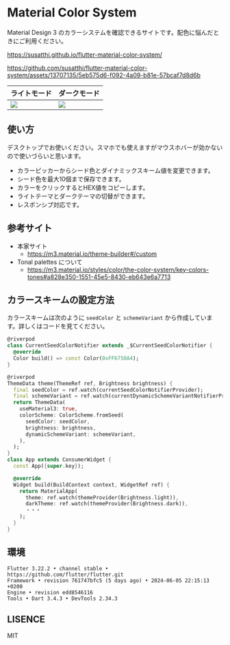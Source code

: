 # Material Color System

Material Design 3 のカラーシステムを確認できるサイトです。配色に悩んだときにご利用ください。

https://susatthi.github.io/flutter-material-color-system/

https://github.com/susatthi/flutter-material-color-system/assets/13707135/5eb575d6-f092-4a09-b81e-57bcaf7d8d6b


ライトモード|ダークモード
--|--
![](https://github.com/susatthi/flutter-material-color-system/assets/13707135/7c8c6462-ae93-48a3-9c2f-811767e4b3e3)|![](https://github.com/susatthi/flutter-material-color-system/assets/13707135/0dd326ff-8991-476c-a2bf-1290331ae3af)

## 使い方

デスクトップでお使いください。スマホでも使えますがマウスホバーが効かないので使いづらいと思います。

- カラーピッカーからシード色とダイナミックスキーム値を変更できます。
- シード色を最大10個まで保存できます。
- カラーをクリックするとHEX値をコピーします。
- ライトテーマとダークテーマの切替ができます。
- レスポンシブ対応です。

## 参考サイト

- 本家サイト
  - https://m3.material.io/theme-builder#/custom
- Tonal palettes について
  - https://m3.material.io/styles/color/the-color-system/key-colors-tones#a828e350-1551-45e5-8430-eb643e6a7713

## カラースキームの設定方法

カラースキームは次のように `seedColor` と `schemeVariant` から作成しています。詳しくはコードを見てください。

```dart
@riverpod
class CurrentSeedColorNotifier extends _$CurrentSeedColorNotifier {
  @override
  Color build() => const Color(0xFF6750A4);
}

@riverpod
ThemeData theme(ThemeRef ref, Brightness brightness) {
  final seedColor = ref.watch(currentSeedColorNotifierProvider);
  final schemeVariant = ref.watch(currentDynamicSchemeVariantNotifierProvider);
  return ThemeData(
    useMaterial3: true,
    colorScheme: ColorScheme.fromSeed(
      seedColor: seedColor,
      brightness: brightness,
      dynamicSchemeVariant: schemeVariant,
    ),
  );
}
class App extends ConsumerWidget {
  const App({super.key});

  @override
  Widget build(BuildContext context, WidgetRef ref) {
    return MaterialApp(
      theme: ref.watch(themeProvider(Brightness.light)),
      darkTheme: ref.watch(themeProvider(Brightness.dark)),
      ・・・
    );
  }
}

```

## 環境

```
Flutter 3.22.2 • channel stable • https://github.com/flutter/flutter.git
Framework • revision 761747bfc5 (5 days ago) • 2024-06-05 22:15:13 +0200
Engine • revision edd8546116
Tools • Dart 3.4.3 • DevTools 2.34.3
```

## LISENCE

MIT